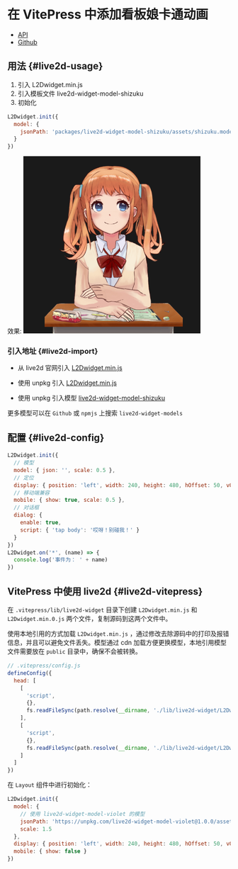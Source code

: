 # 在 VitePress 中添加看板娘卡通动画

- [API](https://l2dwidget.js.org/docs/index.html)
- [Github](https://github.com/xiazeyu/live2d-widget.js)

## 用法 {#live2d-usage}

1. 引入 L2Dwidget.min.js
2. 引入模板文件 live2d-widget-model-shizuku
3. 初始化

```js
L2Dwidget.init({
  model: {
    jsonPath: 'packages/live2d-widget-model-shizuku/assets/shizuku.model.json'
  }
})
```

效果:
![An Image](./images/live2d-widget-model-shizuku.png)

### 引入地址 {#live2d-import}

- 从 live2d 官网引入 [L2Dwidget.min.js](https://l2dwidget.js.org/lib/L2Dwidget.min.js)

- 使用 unpkg 引入 [L2Dwidget.min.js](https://unpkg.com/browse/live2d-widget@3.1.4/lib/L2Dwidget.min.js)

- 使用 unpkg 引入模型 [live2d-widget-model-shizuku](https://unpkg.com/browse/live2d-widget-model-shizuku@1.0.5/assets/shizuku.model.json)

更多模型可以在 `Github` 或 `npmjs` 上搜索 `live2d-widget-models`

## 配置 {#live2d-config}

```js
L2Dwidget.init({
  // 模型
  model: { json: '', scale: 0.5 },
  // 定位
  display: { position: 'left', width: 240, height: 480, hOffset: 50, vOffset: -50 },
  // 移动端兼容
  mobile: { show: true, scale: 0.5 },
  // 对话框
  dialog: {
    enable: true,
    script: { 'tap body': '哎呀！别碰我！' }
  }
})
L2Dwidget.on('*', (name) => {
  console.log('事件为： ' + name)
})
```

## VitePress 中使用 live2d {#live2d-vitepress}

在 `.vitepress/lib/live2d-widget` 目录下创建 `L2Dwidget.min.js` 和 `L2Dwidget.min.0.js` 两个文件，复制源码到这两个文件中。

使用本地引用的方式加载 `L2Dwidget.min.js` ，通过修改去除源码中的打印及报错信息，并且可以避免文件丢失。模型通过 cdn 加载方便更换模型，本地引用模型文件需要放在 `public` 目录中，确保不会被转换。

```js
// .vitepress/config.js
defineConfig({
  head: [
    [
      'script',
      {},
      fs.readFileSync(path.resolve(__dirname, './lib/live2d-widget/L2Dwidget.min.js'), 'utf8')
    ],
    [
      'script',
      {},
      fs.readFileSync(path.resolve(__dirname, './lib/live2d-widget/L2Dwidget.0.min.js'), 'utf8')
    ]
  ]
})
```

在 `Layout` 组件中进行初始化：

```js
L2Dwidget.init({
  model: {
    // 使用 live2d-widget-model-violet 的模型
    jsonPath: 'https://unpkg.com/live2d-widget-model-violet@1.0.0/assets/14.json',
    scale: 1.5
  },
  display: { position: 'left', width: 240, height: 480, hOffset: 50, vOffset: -50 },
  mobile: { show: false }
})
```

